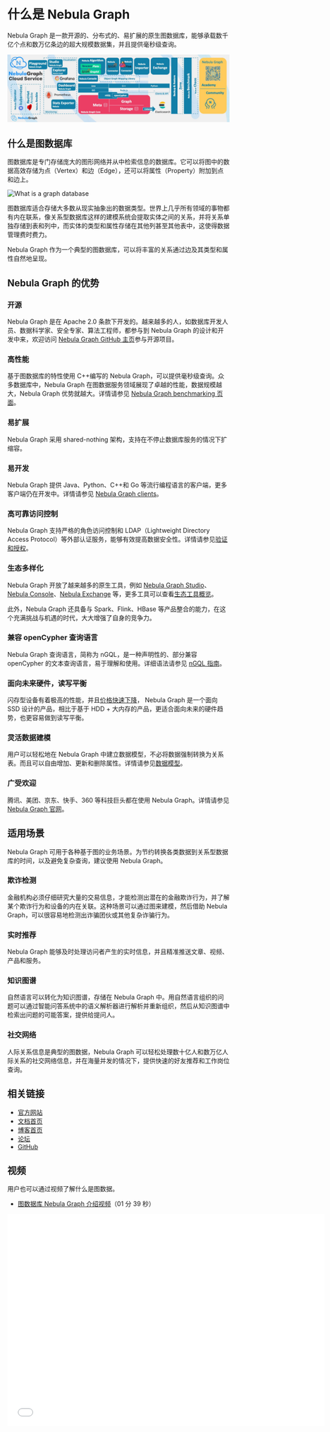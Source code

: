 # 什么是 Nebula Graph

Nebula Graph 是一款开源的、分布式的、易扩展的原生图数据库，能够承载数千亿个点和数万亿条边的超大规模数据集，并且提供毫秒级查询。

![Nebula Graph 鸟瞰图](nebula-birdview.png)

## 什么是图数据库

图数据库是专门存储庞大的图形网络并从中检索信息的数据库。它可以将图中的数据高效存储为点（Vertex）和边（Edge），还可以将属性（Property）附加到点和边上。

![What is a graph database](https://docs-cdn.nebula-graph.com.cn/docs-2.0/1.introduction/what-is-a-graph-database.png "What is a graph database")

图数据库适合存储大多数从现实抽象出的数据类型。世界上几乎所有领域的事物都有内在联系，像关系型数据库这样的建模系统会提取实体之间的关系，并将关系单独存储到表和列中，而实体的类型和属性存储在其他列甚至其他表中，这使得数据管理费时费力。

Nebula Graph 作为一个典型的图数据库，可以将丰富的关系通过边及其类型和属性自然地呈现。

## Nebula Graph 的优势

### 开源

Nebula Graph 是在 Apache 2.0 条款下开发的。越来越多的人，如数据库开发人员、数据科学家、安全专家、算法工程师，都参与到 Nebula Graph 的设计和开发中来，欢迎访问 [Nebula Graph GitHub 主页](https://github.com/vesoft-inc/nebula)参与开源项目。

### 高性能

基于图数据库的特性使用 C++编写的 Nebula Graph，可以提供毫秒级查询。众多数据库中，Nebula Graph 在图数据服务领域展现了卓越的性能，数据规模越大，Nebula Graph 优势就越大。详情请参见 [Nebula Graph benchmarking 页面](https://discuss.nebula-graph.com.cn/t/topic/782)。

### 易扩展

Nebula Graph 采用 shared-nothing 架构，支持在不停止数据库服务的情况下扩缩容。

### 易开发

Nebula Graph 提供 Java、Python、C++和 Go 等流行编程语言的客户端，更多客户端仍在开发中。详情请参见 [Nebula Graph clients](../14.client/1.nebula-client.md)。

### 高可靠访问控制

Nebula Graph 支持严格的角色访问控制和 LDAP（Lightweight Directory Access Protocol）等外部认证服务，能够有效提高数据安全性。详情请参见[验证和授权](../7.data-security/1.authentication/1.authentication.md)。

### 生态多样化

Nebula Graph 开放了越来越多的原生工具，例如 [Nebula Graph Studio](https://github.com/vesoft-inc/nebula-studio)、[Nebula Console](https://github.com/vesoft-inc/nebula-console)、[Nebula Exchange](https://github.com/vesoft-inc/nebula-exchange) 等，更多工具可以查看[生态工具概览](../20.appendix/6.eco-tool-version.md)。

此外，Nebula Graph 还具备与 Spark、Flink、HBase 等产品整合的能力，在这个充满挑战与机遇的时代，大大增强了自身的竞争力。

### 兼容 openCypher 查询语言

Nebula Graph 查询语言，简称为 nGQL，是一种声明性的、部分兼容 openCypher 的文本查询语言，易于理解和使用。详细语法请参见 [nGQL 指南](../3.ngql-guide/1.nGQL-overview/1.overview.md)。

### 面向未来硬件，读写平衡

闪存型设备有着极高的性能，并且[价格快速下降](https://blocksandfiles.com/wp-content/uploads/2021/01/Wikibon-SSD-less-than-HDD-in-2026.jpg)，
 Nebula Graph 是一个面向 SSD 设计的产品，相比于基于 HDD + 大内存的产品，更适合面向未来的硬件趋势，也更容易做到读写平衡。

### 灵活数据建模

用户可以轻松地在 Nebula Graph 中建立数据模型，不必将数据强制转换为关系表。而且可以自由增加、更新和删除属性。详情请参见[数据模型](2.data-model.md)。

### 广受欢迎

腾讯、美团、京东、快手、360 等科技巨头都在使用 Nebula Graph。详情请参见 [Nebula Graph 官网](https://nebula-graph.com.cn/)。

## 适用场景

Nebula Graph 可用于各种基于图的业务场景。为节约转换各类数据到关系型数据库的时间，以及避免复杂查询，建议使用 Nebula Graph。

### 欺诈检测

金融机构必须仔细研究大量的交易信息，才能检测出潜在的金融欺诈行为，并了解某个欺诈行为和设备的内在关联。这种场景可以通过图来建模，然后借助 Nebula Graph，可以很容易地检测出诈骗团伙或其他复杂诈骗行为。

### 实时推荐

Nebula Graph 能够及时处理访问者产生的实时信息，并且精准推送文章、视频、产品和服务。

### 知识图谱

自然语言可以转化为知识图谱，存储在 Nebula Graph 中。用自然语言组织的问题可以通过智能问答系统中的语义解析器进行解析并重新组织，然后从知识图谱中检索出问题的可能答案，提供给提问人。

### 社交网络

人际关系信息是典型的图数据，Nebula Graph 可以轻松处理数十亿人和数万亿人际关系的社交网络信息，并在海量并发的情况下，提供快速的好友推荐和工作岗位查询。

## 相关链接

- [官方网站](https://www.vesoft.com/cn/)
- [文档首页](https://docs.nebula-graph.com.cn/master/)
- [博客首页](https://nebula-graph.com.cn/posts/)
- [论坛](https://discuss.nebula-graph.com.cn/)
- [GitHub](https://github.com/vesoft-inc)

## 视频

用户也可以通过视频了解什么是图数据。

- [图数据库 Nebula Graph 介绍视频](https://www.bilibili.com/video/BV1kf4y1v7LM)（01 分 39 秒）

<iframe src="//player.bilibili.com/player.html?aid=287936425&bvid=BV1kf4y1v7LM&cid=259888281&page=1" scrolling="no" border="0" frameborder="no" framespacing="0" allowfullscreen="true" width="720px" height="480px"> </iframe>
